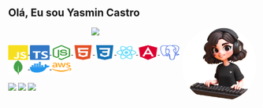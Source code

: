 ## Olá, Eu sou Yasmin Castro

<div align="center">
  <a href="https://github.com/YasminCastro">
   <img height="180em" src="https://github-readme-stats.vercel.app/api/top-langs/?username=YasminCastro&layout=compact&langs_count=6&theme=dark"/>
    <img align="right" alt="Yas-pic" height="150" style="border-radius:70px;" src="./images/profile.png">
</div>

<div style="display: inline_block"><br>
  <img align="center" alt="JavaScript" height="30" width="40" src="./images/javascript.svg">
  <img align="center" alt="TypeScript" height="30" width="40" src="./images/typescript.svg">
  <img align="center" alt="NodeJS" height="30" width="40" src="./images/node.svg">
  <img align="center" alt="HTML5" height="30" width="40" src="./images/html.svg">
  <img align="center" alt="CSS3" height="30" width="40" src="./images/css3.svg">  
  <img align="center" alt="ReactJs" height="30" width="40" src="./images/react.svg">
  <img align="center" alt="AngularJs" height="30" width="40" src="./images/angular.svg">
  <img align="center" alt="PostgreSQL" height="30" width="40" src="./images/postgresql.svg">
  <img align="center" alt="MongoDB" height="30" width="40" src="./images/mongodb.svg">
  <img align="center" alt="Docker" height="30" width="40" src="./images/docker.svg">
  <img align="center" alt="AWS" height="30" width="40" src="./images/aws.svg">
  
 
</div>

<div> 
<br>
  <a href="https://www.yascastro.com.br" target="_blank"><img src="https://img.shields.io/badge/Yas%20Castro-%23E4405F?style=for-the-badge&logo=styled-components&logoColor=white" target="_blank"></a> 
  <a href = "mailto:yasminsdcastro@gmail.com"><img src="https://img.shields.io/badge/-Gmail-%23333?style=for-the-badge&logo=gmail&logoColor=white" target="_blank"><a>
  <a href="https://www.linkedin.com/in/yasmin-castro-b579451b8" target="_blank"><img src="https://img.shields.io/badge/-LinkedIn-%230077B5?style=for-the-badge&logo=linkedin&logoColor=white" target="_blank"></a> 
</div>
